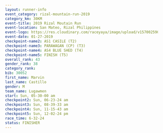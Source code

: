 ```yaml
---
layout: runner-info 
event_category: rizal-mountain-run-2019 
category_km: 30KM 
event-title: 2019 Rizal Moutain Run 
event-location: San Mateo, Rizal Philippines 
event-logo: https://res.cloudinary.com/raceyaya/image/upload/v1570025909/logo/rizal-mountain_gkfete.jpg 
event-date: 01-27-2019 
checkpoint-name2: AS1 CASILE (T2) 
checkpoint-name3: PARAWAGAN (CP) (T3) 
checkpoint-name4: AS4 BLUE SHED (T4) 
checkpoint-name5: FINISH (T5) 
overall_rank: 43
gender_rank: 38
category_rank: 
bib: 30052
first_name: Marvin
last_name: Castillo
gender: M
team_name: Lugawmen
start: Sun, 05-30-00 am
checkpoint2: Sun, 06-23-24 am
checkpoint3: Sun, 08-39-33 am
checkpoint4: Sun, 11-15-43 am
checkpoint5: Sun, 12-02-24 pm
race_time: 6-32-24
status: FINISHER
---
```

